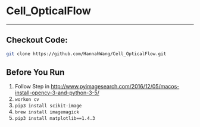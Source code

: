 # Cell_OpticalFlow
------------------

## Checkout Code:

```bash
git clone https://github.com/HannahWang/Cell_OpticalFlow.git
```

## Before You Run

1. Follow Step in http://www.pyimagesearch.com/2016/12/05/macos-install-opencv-3-and-python-3-5/
2. `workon cv`
3. `pip3 install scikit-image`
4. `brew install imagemagick`
5. `pip3 install matplotlib==1.4.3`
